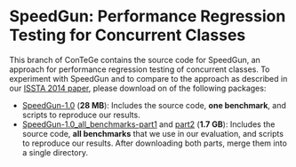 # SpeedGun: Performance Regression Testing for Concurrent Classes

This branch of ConTeGe contains the source code for SpeedGun, an approach for performance regression testing of concurrent classes. To experiment with SpeedGun and to compare to the approach as described in our [ISSTA 2014 paper](http://mp.binaervarianz.de/issta2014.pdf), please download on of the following packages:

 * [SpeedGun-1.0](https://github.com/michaelpradel/ConTeGe/releases/download/SpeedGun-1.0/SpeedGun-1.0.tar.gz) (**28 MB**): Includes the source code, **one benchmark**, and scripts to reproduce our results.
 * [SpeedGun-1.0_all_benchmarks-part1](https://github.com/michaelpradel/ConTeGe/releases/download/SpeedGun-1.0_all_benchmarks_part1/SpeedGun-1.0_all_benchmarks-part1.tar.gz) and [part2](https://github.com/michaelpradel/ConTeGe/releases/download/SpeedGun-1.0_all_benchmarks_part2/SpeedGun-1.0_all_benchmarks-part2.tar.gz) (**1.7 GB**): Includes the source code, **all benchmarks** that we use in our evaluation, and scripts to reproduce our results. After downloading both parts, merge them into a single directory.

